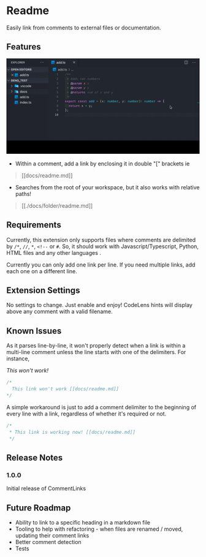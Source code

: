 # Readme

Easily link from comments to external files or documentation. 

## Features
![gif](images/commentlinks_demo.gif)

* Within a comment, add a link by enclosing it in double "[" brackets ie 
> [[docs/readme.md]]

* Searches from the root of your workspace, but it also works with relative paths!
> [[./docs/folder/readme.md]]

## Requirements

Currently, this extension only supports files where comments are delimited by `/*`, `//`, `*`, `<!--` or `#`. So, it should work with Javascript/Typescript, Python, HTML files and any other languages .

Currently you can only add one link per line. If you need multiple links, add each one on a different line.

## Extension Settings

No settings to change. Just enable and enjoy! 
CodeLens hints will display above any comment with a valid filename.

## Known Issues

As it parses line-by-line, it won't properly detect when a link is within a multi-line comment unless the line starts with one of the delimiters. For instance, 


*This won't work!*
```typescript
/*
  This link won't work [[docs/readme.md]]
*/
```

A simple workaround is just to add a comment delimiter to the beginning of every line with a link, regardless of whether it's required or not. 

```typescript
/*
 * This link is working now! [[docs/readme.md]]
 */
```

## Release Notes

### 1.0.0

Initial release of CommentLinks


## Future Roadmap
- Ability to link to a specific heading in a markdown file
- Tooling to help with refactoring - when files are renamed / moved, updating their comment links
- Better comment detection
- Tests